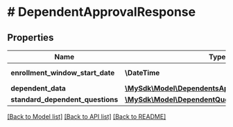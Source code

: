 # # DependentApprovalResponse

## Properties

Name | Type | Description | Notes
------------ | ------------- | ------------- | -------------
**enrollment_window_start_date** | **\DateTime** | (YYYY-MM-DD) | [optional]
**dependent_data** | [**\MySdk\Model\DependentsApprovalDataViewObject[]**](DependentsApprovalDataViewObject.md) |  | [optional]
**standard_dependent_questions** | [**\MySdk\Model\DependentQuestion[]**](DependentQuestion.md) |  | [optional]

[[Back to Model list]](../../README.md#models) [[Back to API list]](../../README.md#endpoints) [[Back to README]](../../README.md)
